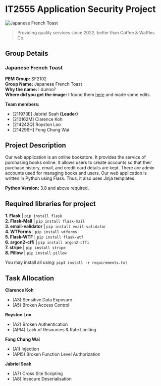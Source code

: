 # IT2555 Application Security Project

![Japanese French Toast](https://user-images.githubusercontent.com/65378401/169692179-96d98787-600f-40b6-9917-d773e11ccb44.jpg)

> Providing quality services since 2022, better than Coffee & Waffles Co.

## Group Details

### Japanese French Toast

**PEM Group:** SF2102  
**Group Name:** Japanese French Toast  
**Why the name:** I dunno?  
**Where did you get the image:** I found them [here](https://iamafoodblog.com/extra-fluffy-super-soft-and-custard-y-japanese-style-tamagoyaki-french-toast/) and made some edits.

**Team members:**
- [211973E]  Jabriel Seah **(Leader)**
- [210162M]  Clarence Koh
- [214242Q]  Royston Loo
- [214299H]  Fong Chung Wai

## Project Description

Our web application is an online bookstore. It provides the service of purchasing books online. It allows users to create accounts so that their purchase history, email, and credit card details are kept. There are admin accounts used for managing books and users. Our web application is written in Python using Flask. Thus, it also uses Jinja templates.

**Python Version:** 3.8 and above required.

## Required libraries for project

**1. Flask** | `pip install flask `  
**2. Flask-Mail** | `pip install flask-mail`  
**3. email-validator** | `pip install email-validator`  
**4. WTForms** | `pip install wtforms`  
**5. Flask-WTF** | `pip install flask-wtf`  
**6. argon2-cffi** | `pip install argon2-cffi`  
**7. stripe** | `pip install stripe`  
**8. Pillow** | `pip install pillow`  

You may install all using: `pip3 install -r requirements.txt`

## Task Allocation

**Clarence Koh**
- (A3) Sensitive Data Exposure
- (A5) Broken Access Control

**Royston Loo**
- (A2) Broken Authentication
- (API4) Lack of Resources & Rate Limiting

**Fong Chung Wai**
- (A1) Injection
- (API5) Broken Function Level Authorization

**Jabriel Seah**
- (A7) Cross Site Scripting
- (A8) Insecure Deserialisation
